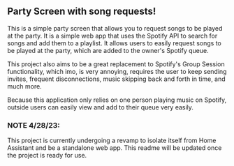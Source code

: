 ## Party Screen with song requests!

This is a simple party screen that allows you to request songs to be played at the party. It is a simple web app that uses the Spotify API to search for songs and add them to a playlist. It allows users to easily request songs to be played at the party, which are added to the owner's Spotify queue. 

This project also aims to be a great replacement to Spotify's Group Session functionality, which imo, is very annoying, requires the user to keep sending invites, frequent disconnections, music skipping back and forth in time, and much more.

Because this application only relies on one person playing music on Spotify, outside users can easily view and add to their queue very easily.

### NOTE 4/28/23:
This project is currently undergoing a revamp to isolate itself from Home Assistant and be a standalone web app. This readme will be updated once the project is ready for use.
